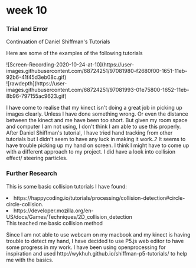 <h1> week 10 </h1> 
<h3> Trial and Error  </h3> 
<p>Continuation of Daniel Shiffman's Tutorials</p> 

<p>Here are some of the examples of the following tutorials</p> 
<p>![Screen-Recording-2020-10-24-at-10](https://user-images.githubusercontent.com/68724251/97081980-f2680f00-1651-11eb-92b6-41f45d3eb08c.gif)
<br>![rawdepth](https://user-images.githubusercontent.com/68724251/97081993-01e75800-1652-11eb-8b96-797155ac9623.gif)</p>

<p> I have come to realise that my kinect isn't doing a great job in picking up images clearly. Unless I have done something wrong. Or even the distance between the kinect and me have been too short. But given my room space and computer I am not using, I don't think I am able to use this properly. After Daniel Shiffman's tutorial, I have tried hand tracking from other tutorials but I didn't seem to have any luck in making it work..? It seems to have trouble picking up my hand on screen. I think I might have to come up with a different approach to my project. I did have a look into collision effect/ steering particles. </p> 

<h3> Further Research  </h3> 
<p> This is some basic collision tutorials I have found: 
  <li>https://happycoding.io/tutorials/processing/collision-detection#circle-circle-collision.</li>
  <li>https://developer.mozilla.org/en-US/docs/Games/Techniques/2D_collision_detection</li>
This teached me basic collision method</p> 

<p>Since I am not able to use webcam on my macbook and my kinect is having trouble to detect my hand, I have decided to use P5.js web editor to have some progress in my work. I have been using openprocessing for inspiration and used http://wykhuh.github.io/shiffman-p5-tutorials/ to help me with the basics.</p>


